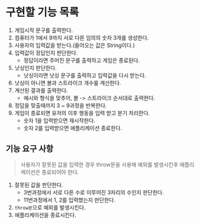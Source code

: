 # 구현할 기능 목록

1. 게임시작 문구를 출력한다.
2. 컴퓨터가 1에서 9까지 서로 다른 임의의 숫자 3개를 생성한다.
3. 사용자의 입력값을 받는다.(들어오는 값은 String이다.)
4. 입력값이 정답인지 판단한다.
    - 정답이라면 주어진 문구를 출력하고 게임은 종료된다.
5. 낫싱인지 판단한다.
    - 낫싱이라면 낫싱 문구를 출력하고 입력값을 다시 받는다.
6. 낫싱이 아니면 볼과 스트라이크 개수를 계산한다.
7. 계산된 결과를 출력한다.
    - 예시와 형식을 맞추어, 볼 -> 스트라이크 순서대로 출력한다.
8. 정답을 맞출때까지 3 ~ 9과정을 반복한다.
9. 게임이 종료되면 유저의 이후 행동을 입력 받고 분기 처리한다.
    - 숫자 1을 입력받으면 재시작한다.
    - 숫자 2를 입력받으면 애플리케이션 종료한다.

## 기능 요구 사항
>사용자가 잘못된 값을 입력한 경우 throw문을 사용해 예외를 발생시킨후 애플리케이션은 종료되어야 한다.

1. 잘못된 값을 판단한다.
    - 3번과정에서 서로 다른 수로 이루어진 3자리의 수인지 판단한다.
    - 11번과정에서 1, 2를 입력했는지 판단한다.
2. `throw문`으로 예외를 발생시킨다.
3. 애플리케이션을 종료시킨다.
